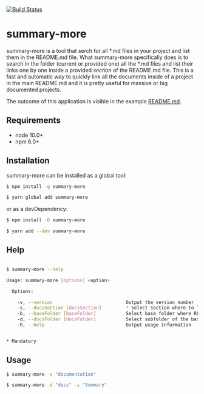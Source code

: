 [![Build Status](https://travis-ci.org/silversonicaxel/readme-more.svg?branch=master)](https://travis-ci.org/silversonicaxel/readme-more)

# summary-more
summary-more is a tool that serch for all *.md files in your project and list them in the README.md file.
What summary-more specifically does is to search in the folder (current or provided one) all the *.md files and list their links one by one inside a provided _section_ of the README.md file.
This is a fast and automatic way to quickly link all the documents inside of a project in the main README.md and it is pretty useful for massive or big documented projects.

The outcome of this application is visible in the example [README.md](fixtures/README.md).


## Requirements
* node 10.0+
* npm 6.0+

## Installation
summary-more can be installed as a global tool:

```bash
$ npm install -g summary-more

$ yarn global add summary-more
```

or as a devDependency:

```bash
$ npm install -D summary-more

$ yarn add --dev summary-more
```

## Help
```bash

$ summary-more --help

Usage: summary-more [options] <option>

  Options:

    -v, --version                           Output the version number
    -s, --docsSection [docsSection]         * Select section where to list documentation in README.md
    -b, --baseFolder [baseFolder]           Select base folder where README.md is located
    -d, --docsFolder [docsFolder]           Select subfolder of the base folder where documentation is located
    -h, --help                              Output usage information


* Mandatory
```

## Usage

```bash
$ summary-more -s "documentation"

$ summary-more -d "docs" -s "Summary"
```

